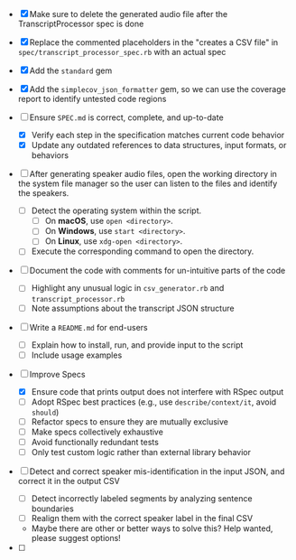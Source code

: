 - [x] Make sure to delete the generated audio file after the TranscriptProcessor spec is done

- [x] Replace the commented placeholders in the "creates a CSV file" in `spec/transcript_processor_spec.rb` with an actual spec

- [x] Add the `standard` gem

- [x] Add the `simplecov_json_formatter` gem, so we can use the coverage report to identify untested code regions

- [ ] Ensure `SPEC.md` is correct, complete, and up-to-date
  - [x] Verify each step in the specification matches current code behavior
  - [x] Update any outdated references to data structures, input formats, or behaviors

- [ ] After generating speaker audio files, open the working directory in the system file manager so the user can listen to the files and identify the speakers.
  - [ ] Detect the operating system within the script.
    - [ ] On **macOS**, use `open <directory>`.
    - [ ] On **Windows**, use `start <directory>`.
    - [ ] On **Linux**, use `xdg-open <directory>`.
  - [ ] Execute the corresponding command to open the directory.

- [ ] Document the code with comments for un-intuitive parts of the code
  - [ ] Highlight any unusual logic in `csv_generator.rb` and `transcript_processor.rb`
  - [ ] Note assumptions about the transcript JSON structure

- [ ] Write a `README.md` for end-users
  - [ ] Explain how to install, run, and provide input to the script
  - [ ] Include usage examples

- [ ] Improve Specs
  - [x] Ensure code that prints output does not interfere with RSpec output
  - [ ] Adopt RSpec best practices (e.g., use `describe/context/it`, avoid `should`)
  - [ ] Refactor specs to ensure they are mutually exclusive
  - [ ] Make specs collectively exhaustive
  - [ ] Avoid functionally redundant tests
  - [ ] Only test custom logic rather than external library behavior

- [ ] Detect and correct speaker mis-identification in the input JSON, and correct it in the output CSV
  - [ ] Detect incorrectly labeled segments by analyzing sentence boundaries
  - [ ] Realign them with the correct speaker label in the final CSV
  - Maybe there are other or better ways to solve this? Help wanted, please suggest options!

- [ ] 

